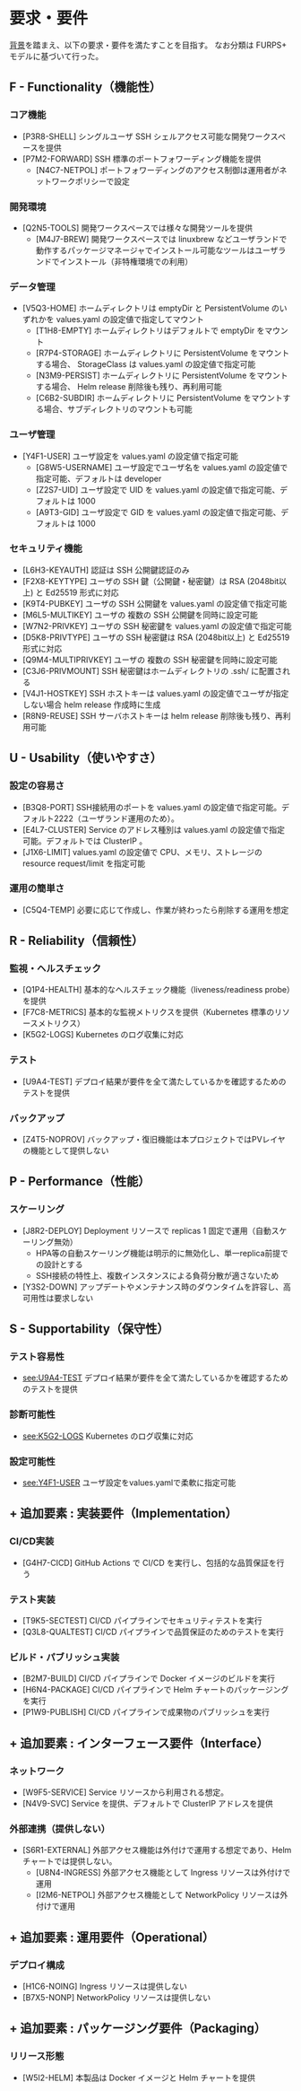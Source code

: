 
# 要求・要件

[背景](../README.ja.md#背景)を踏まえ、以下の要求・要件を満たすことを目指す。
なお分類は FURPS+ モデルに基づいて行った。

## F - Functionality（機能性）

### コア機能
- <span id="P3R8-SHELL">[P3R8-SHELL]</span> シングルユーザ SSH シェルアクセス可能な開発ワークスペースを提供
- <span id="P7M2-FORWARD">[P7M2-FORWARD]</span> SSH 標準のポートフォワーディング機能を提供
  - <span id="N4C7-NETPOL">[N4C7-NETPOL]</span> ポートフォワーディングのアクセス制御は運用者がネットワークポリシーで設定

### 開発環境
- <span id="Q2N5-TOOLS">[Q2N5-TOOLS]</span> 開発ワークスペースでは様々な開発ツールを提供
  - <span id="M4J7-BREW">[M4J7-BREW]</span> 開発ワークスペースでは linuxbrew などユーザランドで動作するパッケージマネージャでインストール可能なツールはユーザランドでインストール（非特権環境での利用）

### データ管理
- <span id="V5Q3-HOME">[V5Q3-HOME]</span> ホームディレクトリは emptyDir と PersistentVolume のいずれかを values.yaml の設定値で指定してマウント
  - <span id="T1H8-EMPTY">[T1H8-EMPTY]</span> ホームディレクトリはデフォルトで emptyDir をマウント
  - <span id="R7P4-STORAGE">[R7P4-STORAGE]</span> ホームディレクトリに PersistentVolume をマウントする場合、 StorageClass は values.yaml の設定値で指定可能
  - <span id="N3M9-PERSIST">[N3M9-PERSIST]</span> ホームディレクトリに PersistentVolume をマウントする場合、 Helm release 削除後も残り、再利用可能
  - <span id="C6B2-SUBDIR">[C6B2-SUBDIR]</span> ホームディレクトリに PersistentVolume をマウントする場合、サブディレクトリのマウントも可能

### ユーザ管理
- <span id="Y4F1-USER">[Y4F1-USER]</span> ユーザ設定を values.yaml の設定値で指定可能
  - <span id="G8W5-USERNAME">[G8W5-USERNAME]</span> ユーザ設定でユーザ名を values.yaml の設定値で指定可能、デフォルトは developer
  - <span id="Z2S7-UID">[Z2S7-UID]</span> ユーザ設定で UID を values.yaml の設定値で指定可能、デフォルトは 1000
  - <span id="A9T3-GID">[A9T3-GID]</span> ユーザ設定で GID を values.yaml の設定値で指定可能、デフォルトは 1000

### セキュリティ機能
- <span id="L6H3-KEYAUTH">[L6H3-KEYAUTH]</span> 認証は SSH 公開鍵認証のみ
- <span id="F2X8-KEYTYPE">[F2X8-KEYTYPE]</span> ユーザの SSH 鍵（公開鍵・秘密鍵）は RSA (2048bit以上) と Ed25519 形式に対応
- <span id="K9T4-PUBKEY">[K9T4-PUBKEY]</span> ユーザの SSH 公開鍵を values.yaml の設定値で指定可能
- <span id="M6L5-MULTIKEY">[M6L5-MULTIKEY]</span> ユーザの 複数の SSH 公開鍵を同時に設定可能
- <span id="W7N2-PRIVKEY">[W7N2-PRIVKEY]</span> ユーザの SSH 秘密鍵を values.yaml の設定値で指定可能
- <span id="D5K8-PRIVTYPE">[D5K8-PRIVTYPE]</span> ユーザの SSH 秘密鍵は RSA (2048bit以上) と Ed25519 形式に対応
- <span id="Q9M4-MULTIPRIVKEY">[Q9M4-MULTIPRIVKEY]</span> ユーザの 複数の SSH 秘密鍵を同時に設定可能
- <span id="C3J6-PRIVMOUNT">[C3J6-PRIVMOUNT]</span> SSH 秘密鍵はホームディレクトリの .ssh/ に配置される
- <span id="V4J1-HOSTKEY">[V4J1-HOSTKEY]</span> SSH ホストキーは values.yaml の設定値でユーザが指定しない場合 helm release 作成時に生成
- <span id="R8N9-REUSE">[R8N9-REUSE]</span> SSH サーバホストキーは helm release 削除後も残り、再利用可能

## U - Usability（使いやすさ）

### 設定の容易さ
- <span id="B3Q8-PORT">[B3Q8-PORT]</span> SSH接続用のポートを values.yaml の設定値で指定可能。デフォルト2222（ユーザランド運用のため）。
- <span id="E4L7-CLUSTER">[E4L7-CLUSTER]</span> Service のアドレス種別は values.yaml の設定値で指定可能。デフォルトでは ClusterIP 。
- <span id="J1X6-LIMIT">[J1X6-LIMIT]</span> values.yaml の設定値で CPU、メモリ、ストレージの resource request/limit を指定可能

### 運用の簡単さ
- <span id="C5Q4-TEMP">[C5Q4-TEMP]</span> 必要に応じて作成し、作業が終わったら削除する運用を想定

## R - Reliability（信頼性）

### 監視・ヘルスチェック
- <span id="Q1P4-HEALTH">[Q1P4-HEALTH]</span> 基本的なヘルスチェック機能（liveness/readiness probe）を提供
- <span id="F7C8-METRICS">[F7C8-METRICS]</span> 基本的な監視メトリクスを提供（Kubernetes 標準のリソースメトリクス）
- <span id="K5G2-LOGS">[K5G2-LOGS]</span> Kubernetes のログ収集に対応

### テスト
- <span id="U9A4-TEST">[U9A4-TEST]</span> デプロイ結果が要件を全て満たしているかを確認するためのテストを提供

### バックアップ
- <span id="Z4T5-NOPROV">[Z4T5-NOPROV]</span> バックアップ・復旧機能は本プロジェクトではPVレイヤの機能として提供しない

## P - Performance（性能）

### スケーリング
- <span id="J8R2-DEPLOY">[J8R2-DEPLOY]</span> Deployment リソースで replicas 1 固定で運用（自動スケーリング無効）
  - HPA等の自動スケーリング機能は明示的に無効化し、単一replica前提での設計とする
  - SSH接続の特性上、複数インスタンスによる負荷分散が適さないため
- <span id="Y3S2-DOWN">[Y3S2-DOWN]</span> アップデートやメンテナンス時のダウンタイムを許容し、高可用性は要求しない

## S - Supportability（保守性）

### テスト容易性
- [see:U9A4-TEST](#U9A4-TEST) デプロイ結果が要件を全て満たしているかを確認するためのテストを提供

### 診断可能性
- [see:K5G2-LOGS](#K5G2-LOGS) Kubernetes のログ収集に対応

### 設定可能性
- [see:Y4F1-USER](#Y4F1-USER) ユーザ設定をvalues.yamlで柔軟に指定可能

## + 追加要素 : 実装要件（Implementation）

### CI/CD実装
- <span id="G4H7-CICD">[G4H7-CICD]</span> GitHub Actions で CI/CD を実行し、包括的な品質保証を行う

### テスト実装
- <span id="T9K5-SECTEST">[T9K5-SECTEST]</span> CI/CD パイプラインでセキュリティテストを実行
- <span id="Q3L8-QUALTEST">[Q3L8-QUALTEST]</span> CI/CD パイプラインで品質保証のためのテストを実行

### ビルド・パブリッシュ実装
- <span id="B2M7-BUILD">[B2M7-BUILD]</span> CI/CD パイプラインで Docker イメージのビルドを実行
- <span id="H6N4-PACKAGE">[H6N4-PACKAGE]</span> CI/CD パイプラインで Helm チャートのパッケージングを実行
- <span id="P1W9-PUBLISH">[P1W9-PUBLISH]</span> CI/CD パイプラインで成果物のパブリッシュを実行

## + 追加要素 : インターフェース要件（Interface）

### ネットワーク
- <span id="W9F5-SERVICE">[W9F5-SERVICE]</span> Service リソースから利用される想定。
- <span id="N4V9-SVC">[N4V9-SVC]</span> Service を提供、デフォルトで ClusterIP アドレスを提供

### 外部連携（提供しない）
- <span id="S6R1-EXTERNAL">[S6R1-EXTERNAL]</span> 外部アクセス機能は外付けで運用する想定であり、Helm チャートでは提供しない。
  - <span id="U8N4-INGRESS">[U8N4-INGRESS]</span> 外部アクセス機能として Ingress リソースは外付けで運用
  - <span id="I2M6-NETPOL">[I2M6-NETPOL]</span> 外部アクセス機能として NetworkPolicy リソースは外付けで運用

## + 追加要素 : 運用要件（Operational）

### デプロイ構成
- <span id="H1C6-NOING">[H1C6-NOING]</span> Ingress リソースは提供しない
- <span id="B7X5-NONP">[B7X5-NONP]</span> NetworkPolicy リソースは提供しない

## + 追加要素 : パッケージング要件（Packaging）

### リリース形態
- <span id="W5I2-HELM">[W5I2-HELM]</span> 本製品は Docker イメージと Helm チャートを提供

